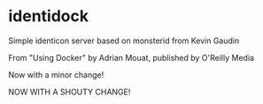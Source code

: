 identidock
==========

Simple identicon server based on monsterid from Kevin Gaudin

From "Using Docker" by Adrian Mouat, published by O'Reilly Media

Now with a minor change!

NOW WITH A SHOUTY CHANGE!
